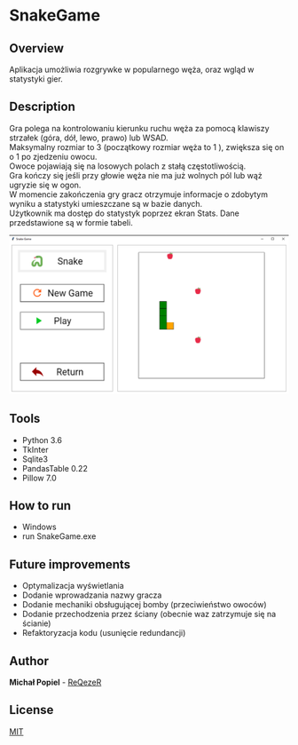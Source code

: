 # SnakeGame
## Overview
Aplikacja umożliwia rozgrywke w popularnego węża, oraz wgląd w statystyki gier. 

## Description 
Gra polega na kontrolowaniu kierunku ruchu węża za pomocą klawiszy strzałek (góra, dół, lewo, prawo) lub WSAD.  
Maksymalny rozmiar to 3 (początkowy rozmiar węża to 1 ), zwiększa się on o 1 po zjedzeniu owocu.  
Owoce pojawiają się na losowych polach z stałą częstotliwością.  
Gra kończy się jeśli przy głowie węża nie ma już wolnych pól lub wąż ugryzie się w ogon.  
W momencie zakończenia gry gracz otrzymuje informacje o zdobytym wyniku a statystyki umieszczane są w bazie danych.  
Użytkownik ma dostęp do statystyk poprzez ekran Stats. Dane przedstawione są w formie tabeli.  

![menuAppearance](Frontend/Images/gameAppearance.png)

## Tools
* Python 3.6
* TkInter
* Sqlite3
* PandasTable 0.22
* Pillow 7.0

## How to run
* Windows
* run SnakeGame.exe

## Future improvements
* Optymalizacja wyświetlania
* Dodanie wprowadzania nazwy gracza
* Dodanie mechaniki obsługującej bomby (przeciwieństwo owoców)
* Dodanie przechodzenia przez ściany (obecnie waz zatrzymuje się na ścianie)
* Refaktoryzacja kodu (usunięcie redundancji)

## Author
**Michał Popiel** - [ReQezeR](https://github.com/ReQezeR)

## License
[MIT](https://choosealicense.com/licenses/mit/)
